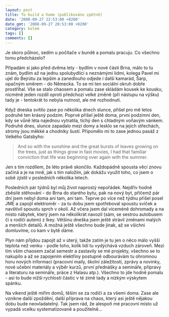 ```yaml
---
layout: post
title: To build a home (publikováno zpětně)
date: '2008-09-27 22:53:00 +0200'
date_gmt: '2008-09-27 20:53:00 +0200'
category: kolem
tags: []
comments: []
---
```

<p>Je skoro půlnoc, sedím u počítače v bundě a pomalu pracuju. Co všechno tomu předcházelo?</p>
<p>Připadám si jako před dvěma lety - bydlím v nové části Brna, málo to tu znám, bydlím až na jednu spolubydlící s neznámými lidmi, kolega Pavel mi ujel do Bejrútu za lepším a zanedlouho odjede i další kamarád, Šarp, opačným směrem - do Německa. To se mi ten sociální okruh dobře prostříhal. Vše se stalo chaosem a pomalu zase skládám kousek ke kousku, nicméně jeden rozdíl oproti předchozí velké změně (při nástupu na výšku) tady je - tentokrát to nebyla nutnost, ale mé rozhodnutí.</p>
<p>Když dneska svítilo zase po několika dnech slunce, přišel pro mě letos podruhé ten krásný podzim. Poprvé přišel ještě doma, první podzimní den, kdy se vůně léta najednou vytratila, tichý den s chladným voňavým vánkem. Podruhé dnes, slunce zapadalo mezi domy a lesklo se na jejich střechách, stromy jsou měkké a chodníky šustí. Připomělo mi to zase jednou pasáž z Velkého Gatsbyho:</p>
<blockquote><p>And so with the sunshine and the great bursts of leaves growing on the trees, just as things grow in fast movies, I had that familiar conviction that life was beginning over again with the summer.</p></blockquote>
<p>Jen s tím rozdílem, že léto právě skončilo. Každopádně spousta věcí znovu začíná a je na mně, jak s tím naložím, jak dokážu využít toho, co jsem o sobě zjistil v posledních několika letech.</p>
<p>Posledních pár týdnů byl můj život naprostý nepořádek. Nejdřív hodně zběsilé stěhování - do Brna do starého bytu, pak na nový byt, přičemž pár dní jsem nebyl doma ani tam, ani tam. Teprve po více než týdnu přišel posel JME a zapojil elektroměr - za tu dobu jsem spotřeboval spoustu svíček a navštívil spoustu sprch v okolí. Až včera jsem dal víceméně dohromady a na místo nábytek, který jsem na několikrát navozil (sám, se sestrou autobusem či s rodiči autem) z Ikey. Většinu dneška jsem ještě strávil změnami malých a menších detailů. A možná ještě všechno bude jinak, až se všichni domluvíme, co kam v bytě dáme.</p>
<p>Plyn nám přijdou zapojit až v úterý, takže zatím je tu jen o něco málo vyšší teplota než venku - podle toho, kolik lidí tu vydýchává vzduch zároveň. Mezi tím vším chaosem začal semestr a zastavily se mé projekty, všechno se to nakupilo a až se zapojením elektřiny postupně odbourávám tu ohromnou horu nových informací (pracovní maily, školní záležitosti, zprávy a novinky, nové učební materiály a výběr kurzů, první přednášky a semináře, přípravy a literaturu na semináře, práce z Halasu atp.). Všechno to jde hodně pomalu - asi to bude nižší rychlostí částic v té zimě tady a nízkým výskytem spánku.</p>
<p>Na víkend ještě mířím domů, těším se za rodiči a za všemi doma. Zase ale vznikne další zpoždění, další příprava na chaos, který asi ještě nějakou dobu bude neovladatelný. Tak jsem rád, že alespoň mé pracovní místo už vypadá vcelku systematizovaně a použitelně...</p>
